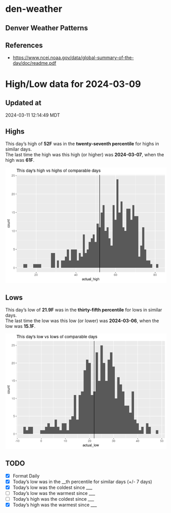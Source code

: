 

# den-weather

## Denver Weather Patterns

## References

- <https://www.ncei.noaa.gov/data/global-summary-of-the-day/doc/readme.pdf>

# High/Low data for 2024-03-09

## Updated at

2024-03-11 12:14:49 MDT

## Highs

This day’s high of **52F** was in the **twenty-seventh percentile** for
highs in similar days.  
The last time the high was this high (or higher) was **2024-03-07**,
when the high was **61F**.

![](readme_files/figure-commonmark/unnamed-chunk-4-1.png)

## Lows

This day’s low of **21.9F** was in the **thirty-fifth percentile** for
lows in similar days.  
The last time the low was this low (or lower) was **2024-03-06**, when
the low was **15.1F**.

![](readme_files/figure-commonmark/unnamed-chunk-6-1.png)

## TODO

- [x] Format Daily
- [x] Today’s low was in the \_\_th percentile for similar days (+/- 7
  days)
- [x] Today’s low was the coldest since \_\_\_
- [ ] Today’s low was the warmest since \_\_\_
- [ ] Today’s high was the coldest since \_\_\_
- [x] Today’s high was the warmest since \_\_\_
